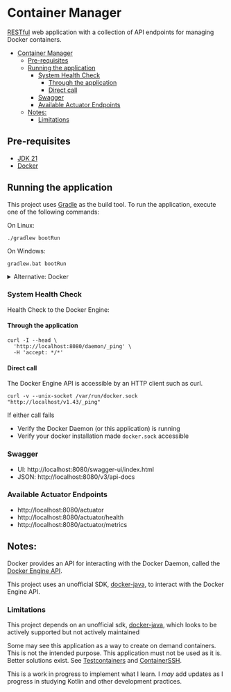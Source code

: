 # Container Manager

[RESTful](https://en.wikipedia.org/wiki/REST) web application with a collection of API endpoints for managing Docker containers.

<!-- TOC -->
* [Container Manager](#container-manager)
  * [Pre-requisites](#pre-requisites)
  * [Running the application](#running-the-application)
    * [System Health Check](#system-health-check)
      * [Through the application](#through-the-application)
      * [Direct call](#direct-call)
    * [Swagger](#swagger)
    * [Available Actuator Endpoints](#available-actuator-endpoints)
  * [Notes:](#notes)
    * [Limitations](#limitations)
<!-- TOC -->

## Pre-requisites
- [JDK 21](https://adoptium.net/en-GB/temurin/releases/)
- [Docker](https://docs.docker.com/get-docker/)

## Running the application
This project uses [Gradle](https://gradle.org/) as the build tool. 
To run the application, execute one of the following commands:

On Linux:
```shell
./gradlew bootRun
```

On Windows:
```shell
gradlew.bat bootRun
```

<details>
    <summary>Alternative: Docker</summary>

The docker container may not interact with the Docker Daemon as expected.
```shell
docker compose up
```
To clean up
```shell
docker compose down
```

</details>

### System Health Check
Health Check to the Docker Engine:
#### Through the application
```shell
curl -I --head \
  'http://localhost:8080/daemon/_ping' \
  -H 'accept: */*'
```
#### Direct call
The Docker Engine API is accessible by an HTTP client such as curl.
```shell
curl -v --unix-socket /var/run/docker.sock "http://localhost/v1.43/_ping"
```
If either call fails
- Verify the Docker Daemon (or this application) is running
- Verify your docker installation made `docker.sock` accessible

### Swagger
- UI: http://localhost:8080/swagger-ui/index.html
- JSON: http://localhost:8080/v3/api-docs

### Available Actuator Endpoints
- http://localhost:8080/actuator
- http://localhost:8080/actuator/health
- http://localhost:8080/actuator/metrics

## Notes:
Docker provides an API for interacting with the Docker Daemon, 
called the [Docker Engine API](https://docs.docker.com/engine/api/).

This project uses an unofficial SDK, [docker-java](https://github.com/docker-java/docker-java),
to interact with the Docker Engine API.

### Limitations
This project depends on an unofficial sdk, [docker-java](https://github.com/docker-java/docker-java), 
which looks to be actively supported but not actively maintained

Some may see this application as a way to create on demand containers. This is not the intended purpose. 
This application must not be used as it is. Better solutions exist. See [Testcontainers](https://testcontainers.com/) and [ContainerSSH](https://containerssh.io/).

This is a work in progress to implement what I learn.
I *may* add updates as I progress in studying Kotlin and other development practices.
